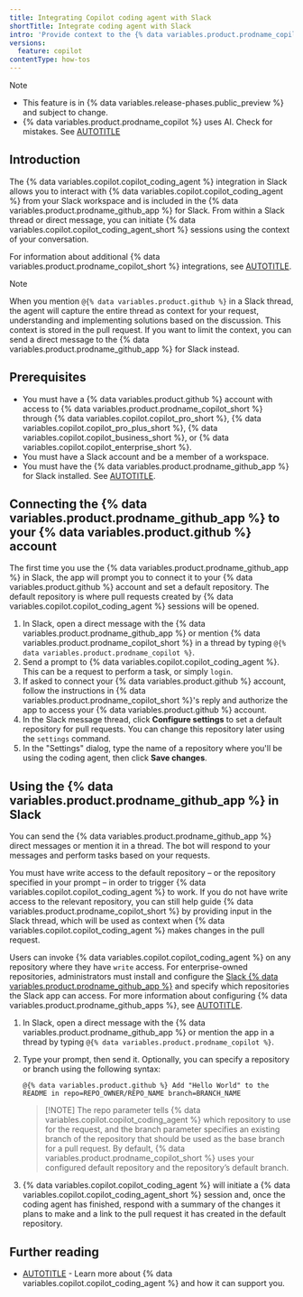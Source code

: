 ```yaml
---
title: Integrating Copilot coding agent with Slack
shortTitle: Integrate coding agent with Slack
intro: 'Provide context to the {% data variables.product.prodname_copilot_short %} coding agent and open pull requests, all from within your Slack workspace.'
versions:
  feature: copilot
contentType: how-tos
---
```


> [!NOTE]
> * This feature is in {% data variables.release-phases.public_preview %} and subject to change.
> * {% data variables.product.prodname_copilot %} uses AI. Check for mistakes. See [AUTOTITLE](/copilot/responsible-use/copilot-coding-agent)

## Introduction

The {% data variables.copilot.copilot_coding_agent %} integration in Slack allows you to interact with {% data variables.copilot.copilot_coding_agent %} from your Slack workspace and is included in the {% data variables.product.prodname_github_app %} for Slack. From within a Slack thread or direct message, you can initiate {% data variables.copilot.copilot_coding_agent_short %} sessions using the context of your conversation.

For information about additional {% data variables.product.prodname_copilot_short %} integrations, see [AUTOTITLE](/copilot/concepts/tools/about-copilot-integrations).

> [!NOTE]
> When you mention `@{% data variables.product.github %}` in a Slack thread, the agent will capture the entire thread as context for your request, understanding and implementing solutions based on the discussion. This context is stored in the pull request. If you want to limit the context, you can send a direct message to the {% data variables.product.prodname_github_app %} for Slack instead.

## Prerequisites

* You must have a {% data variables.product.github %} account with access to {% data variables.product.prodname_copilot_short %} through {% data variables.copilot.copilot_pro_short %}, {% data variables.copilot.copilot_pro_plus_short %}, {% data variables.copilot.copilot_business_short %}, or {% data variables.copilot.copilot_enterprise_short %}.
* You must have a Slack account and be a member of a workspace.
* You must have the {% data variables.product.prodname_github_app %} for Slack installed. See [AUTOTITLE](/integrations/how-tos/slack/integrate-github-with-slack).

## Connecting the {% data variables.product.prodname_github_app %} to your {% data variables.product.github %} account

The first time you use the {% data variables.product.prodname_github_app %} in Slack, the app will prompt you to connect it to your {% data variables.product.github %} account and set a default repository. The default repository is where pull requests created by {% data variables.copilot.copilot_coding_agent %} sessions will be opened.

1. In Slack, open a direct message with the {% data variables.product.prodname_github_app %} or mention {% data variables.product.prodname_copilot_short %} in a thread by typing `@{% data variables.product.prodname_copilot %}`.
1. Send a prompt to {% data variables.copilot.copilot_coding_agent %}. This can be a request to perform a task, or simply `login`.
1. If asked to connect your {% data variables.product.github %} account, follow the instructions in {% data variables.product.prodname_copilot_short %}'s reply and authorize the app to access your {% data variables.product.github %} account.
1. In the Slack message thread, click **Configure settings** to set a default repository for pull requests. You can change this repository later using the `settings` command.
1. In the "Settings" dialog, type the name of a repository where you'll be using the coding agent, then click **Save changes**.

## Using the {% data variables.product.prodname_github_app %} in Slack

You can send the {% data variables.product.prodname_github_app %} direct messages or mention it in a thread. The bot will respond to your messages and perform tasks based on your requests.

You must have write access to the default repository – or the repository specified in your prompt – in order to trigger {% data variables.copilot.copilot_coding_agent %} to work. If you do not have write access to the relevant repository, you can still help guide {% data variables.product.prodname_copilot_short %} by providing input in the Slack thread, which will be used as context when {% data variables.copilot.copilot_coding_agent %} makes changes in the pull request.

Users can invoke {% data variables.copilot.copilot_coding_agent %} on any repository where they have `write` access. For enterprise-owned repositories, administrators must install and configure the [Slack {% data variables.product.prodname_github_app %}](https://github.com/organizations/github/settings/apps/slack?ref_product=copilot&ref_type=engagement&ref_style=text&ref_plan=enterprise&utm_source=docs-web-settings-apps-slack-copilot&utm_medium=docs&utm_campaign=universe25post) and specify which repositories the Slack app can access. For more information about configuring {% data variables.product.prodname_github_apps %}, see [AUTOTITLE](/apps/using-github-apps/installing-a-github-app-from-github-marketplace-for-your-organizations).

1. In Slack, open a direct message with the {% data variables.product.prodname_github_app %} or mention the app in a thread by typing `@{% data variables.product.prodname_copilot %}`.
1. Type your prompt, then send it. Optionally, you can specify a repository or branch using the following syntax:

    `@{% data variables.product.github %} Add "Hello World" to the README in repo=REPO_OWNER/REPO_NAME branch=BRANCH_NAME`

    > [!NOTE] The repo parameter tells {% data variables.copilot.copilot_coding_agent %} which repository to use for the request, and the branch parameter specifies an existing branch of the repository that should be used as the base branch for a pull request. By default, {% data variables.product.prodname_copilot_short %} uses your configured default repository and the repository’s default branch.

1. {% data variables.copilot.copilot_coding_agent %} will initiate a {% data variables.copilot.copilot_coding_agent_short %} session and, once the coding agent has finished, respond with a summary of the changes it plans to make and a link to the pull request it has created in the default repository.

## Further reading

* [AUTOTITLE](/copilot/concepts/agents/coding-agent/about-coding-agent) - Learn more about {% data variables.copilot.copilot_coding_agent %} and how it can support you.
